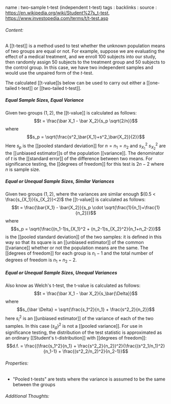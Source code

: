 name : two-sample t-test (independent t-test)
tags : 
backlinks : 
source : https://en.wikipedia.org/wiki/Student%27s_t-test, https://www.investopedia.com/terms/t/t-test.asp

###### Content:
A [[t-test]] is a method used to test whether the unknown population means of two groups are equal or not. For example, suppose we are evaluating the effect of a medical treatment, and we enroll 100 subjects into our study, then randomly assign 50 subjects to the treatment group and 50 subjects to the control group. In this case, we have two independent samples and would use the unpaired form of the _t_-test.

The calculated [[t-value]]s below can be used to carry out either a [[one-tailed t-test]] or [[two-tailed t-test]].

##### Equal Sample Sizes, Equal Variance
Given two groups $(1,2)$, the [[t-value]] is calculated as follows:
$$t = \frac{\bar X_1 - \bar X_2}{s_p \sqrt{2/n}}$$
where 
$$s_p = \sqrt{\frac{s^2_\bar{X_1}+s^2_\bar{X_2}}{2}}$$
Here $s_p$ is the [[pooled standard deviation]] for $n=n_1=n_2$ and $s_{X_1}^2$ $s_{X_2}^2$ are the [[unbiased estimator]]s of the population [[variance]]. The denominator of $t$ is the [[standard error]] of the difference between two means.
For significance testing, the [[degrees of freedom]] for this test is $2n-2$ where $n$ is sample size.

##### Equal or Unequal Sample Sizes, Similar Variances
Given two groups $(1,2)$, where the variances are similar enough $(0.5 < \frac{s_{X_1}}{s_{X_2}}<2)$ the [[t-value]] is calculated as follows:
$$t = \frac{\bar{X_1} - \bar{X_2}}{s_p \cdot \sqrt{\frac{1}{n_1}+\frac{1}{n_2}}}$$
where $$s_p = \sqrt{\frac{(n_1-1)s_{X_1}^2 + (n_2-1)s_{X_2}^2}{n_1+n_2-2}}$$
is the [[pooled standard deviation]] of the two samples: it is defined in this way so that its square is an [[unbiased estimator]] of the common [[variance]] whether or not the population means are the same.
The [[degrees of freedom]] for each group is $n_i -1$ and the total number of degrees of freedom is $n_1+n_2-2$.
##### Equal or Unequal Sample Sizes, Unequal Variances
Also know as Welch's t-test, the t-value is calculated as follows:
$$t = \frac{\bar X_1 - \bar X_2}{s_\bar{\Delta}}$$
where $$s_{\bar \Delta} = \sqrt{\frac{s_1^2}{n_1} + \frac{s^2_2}{n_2}}$$
here $s_i^2$ is an [[unbiased estimator]] of the variance of each of the two samples. In this case $(s_{\bar \Delta})^2$ is not a [[pooled variance]]. For use in significance testing, the distribution of the test statistic is approximated as an ordinary [[Student's t-distribution]] with [[degrees of freedom]]:
$$d.f. = \frac{(\frac{s_1^2}{n_1} + \frac{s^2_2}{n_2})^2}{\frac{(s^2_1/n_1)^2}{n_1-1} + \frac{(s^2_2/n_2)^2}{n_2-1}}$$



###### Properties:
- "Pooled t-tests" are tests where the variance is assumed to be the same between the groups

###### Additional Thoughts:

